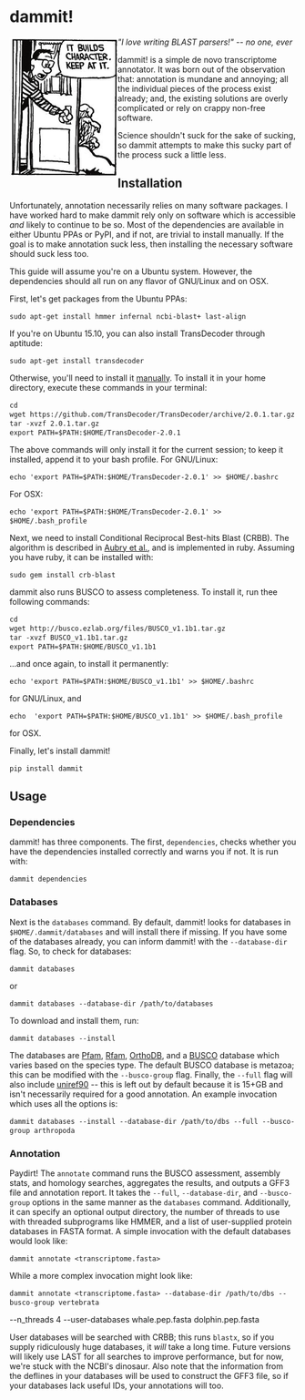 # dammit!

<img align="left" src="doc/Character_Building.png">

*"I love writing BLAST parsers!" -- no one, ever*

dammit! is a simple de novo transcriptome annotator. It was born out of the
observation that: annotation is mundane and annoying; all the individual pieces
of the process exist already; and, the existing solutions are overly complicated 
or rely on crappy non-free software. 

Science shouldn't suck for the sake of sucking, so dammit attempts
to make this sucky part of the process suck a little less.

## Installation

Unfortunately, annotation necessarily relies on many software packages. I have
worked hard to make dammit rely only on software which is accessible *and* likely
to continue to be so. Most of the dependencies are available in either Ubuntu PPAs
or PyPI, and if not, are trivial to install manually. If the goal is to make annotation
suck less, then installing the necessary software should suck less too.

This guide will assume you're on a Ubuntu system. However, the dependencies should
all run on any flavor of GNU/Linux and on OSX.

First, let's get packages from the Ubuntu PPAs:

    sudo apt-get install hmmer infernal ncbi-blast+ last-align

If you're on Ubuntu 15.10, you can also install TransDecoder through aptitude:

    sudo apt-get install transdecoder

Otherwise, you'll need to install it [manually](https://transdecoder.github.io/). 
To install it in your home directory, execute these commands in your 
terminal:

    cd
    wget https://github.com/TransDecoder/TransDecoder/archive/2.0.1.tar.gz
    tar -xvzf 2.0.1.tar.gz
    export PATH=$PATH:$HOME/TransDecoder-2.0.1

The above commands will only install it for the current session; to
keep it installed, append it to your bash profile. For GNU/Linux:

    echo 'export PATH=$PATH:$HOME/TransDecoder-2.0.1' >> $HOME/.bashrc

For OSX:

    echo 'export PATH=$PATH:$HOME/TransDecoder-2.0.1' >> $HOME/.bash_profile

Next, we need to install Conditional Reciprocal Best-hits Blast (CRBB). The
algorithm is described in
[Aubry et al.](http://journals.plos.org/plosgenetics/article?id=10.1371/journal.pgen.1004365),
 and is implemented in ruby. Assuming you have ruby, it can be installed with:

    sudo gem install crb-blast

dammit also runs BUSCO to assess completeness. To install it, run thee following
commands:

    cd
    wget http://busco.ezlab.org/files/BUSCO_v1.1b1.tar.gz
    tar -xvzf BUSCO_v1.1b1.tar.gz
    export PATH=$PATH:$HOME/BUSCO_v1.1b1

...and once again, to install it permanently:

    echo 'export PATH=$PATH:$HOME/BUSCO_v1.1b1' >> $HOME/.bashrc

for GNU/Linux, and

    echo  'export PATH=$PATH:$HOME/BUSCO_v1.1b1' >> $HOME/.bash_profile

for OSX.

Finally, let's install dammit!

    pip install dammit


## Usage

### Dependencies

dammit! has three components. The first, `dependencies`, checks whether you have the dependencies installed
correctly and warns you if not. It is run with:

    dammit dependencies

### Databases

Next is the `databases` command. By default, dammit! looks for databases in
`$HOME/.dammit/databases` and will install there if missing. If you have some of the databases
already, you can inform dammit! with the `--database-dir` flag. So, to check for databases:

    dammit databases

or

    dammit databases --database-dir /path/to/databases

To download and install them, run:

    dammit databases --install

The databases are [Pfam](http://pfam.xfam.org/), [Rfam](http://rfam.xfam.org/), 
[OrthoDB](http://orthodb.org/), and a [BUSCO](http://busco.ezlab.org/) database which varies based on the
species type. The default BUSCO database is metazoa; this can be modified with the `--busco-group`
flag. Finally, the `--full` flag will also include [uniref90](http://www.uniprot.org/help/uniref) --
this is left out by default because it is 15+GB and isn't necessarily required for a good
annotation. An example invocation which uses all the options is:

    dammit databases --install --database-dir /path/to/dbs --full --busco-group arthropoda

### Annotation

Paydirt! The `annotate` command runs the BUSCO assessment, assembly stats, and homology searches,
aggregates the results, and outputs a GFF3 file and annotation report. It takes the `--full`,
`--database-dir`, and `--busco-group` options in the same manner as the `databases` command.
Additionally, it can specify an optional output directory, the number of threads to use with
threaded subprograms like HMMER, and a list of user-supplied protein databases in FASTA format. A
simple invocation with the default databases would look like:

    dammit annotate <transcriptome.fasta>

While a more complex invocation might look like:

    dammit annotate <transcriptome.fasta> --database-dir /path/to/dbs --busco-group vertebrata
--n_threads 4 --user-databases whale.pep.fasta dolphin.pep.fasta

User databases will be searched with CRBB; this runs `blastx`, so if you supply ridiculously huge
databases, it *will* take a long time. Future versions will likely use LAST for all searches to
improve performance, but for now, we're stuck with the NCBI's dinosaur. Also note that the
information from the deflines in your databases will be used to construct the GFF3 file, so if your
databases lack useful IDs, your annotations will too.

## 
